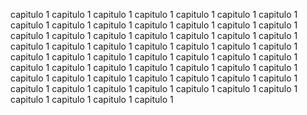 capitulo 1 capitulo 1 capitulo 1 capitulo 1 capitulo 1 
capitulo 1 capitulo 1 capitulo 1 capitulo 1 capitulo 1 
capitulo 1 capitulo 1 capitulo 1 capitulo 1 capitulo 1 
capitulo 1 capitulo 1 capitulo 1 capitulo 1 capitulo 1 
capitulo 1 capitulo 1 capitulo 1 capitulo 1 capitulo 1 
capitulo 1 capitulo 1 capitulo 1 capitulo 1 capitulo 1 
capitulo 1 capitulo 1 capitulo 1 capitulo 1 capitulo 1 
capitulo 1 capitulo 1 capitulo 1 capitulo 1 capitulo 1 
capitulo 1 capitulo 1 capitulo 1 capitulo 1 capitulo 1 
capitulo 1 capitulo 1 capitulo 1 capitulo 1 capitulo 1 
capitulo 1 capitulo 1 capitulo 1 capitulo 1 capitulo 1 
capitulo 1 capitulo 1 capitulo 1 capitulo 1 capitulo 1 
